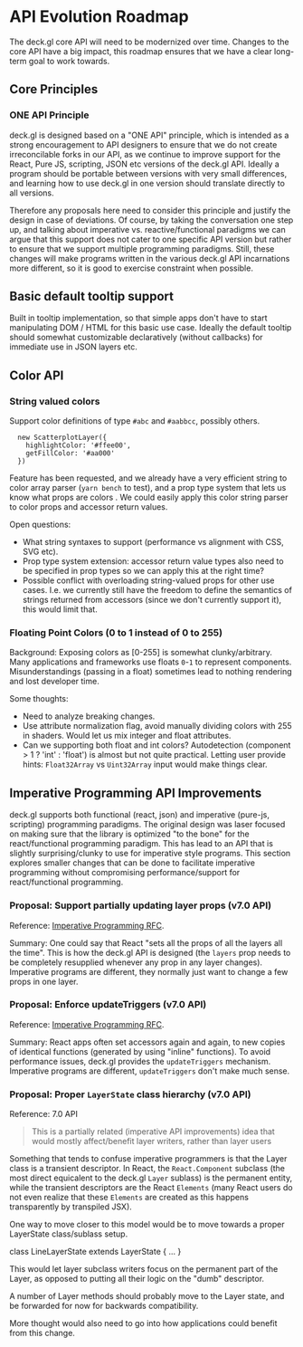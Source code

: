 # API Evolution Roadmap

The deck.gl core API will need to be modernized over time. Changes to the core API have a big impact, this roadmap ensures that we have a clear long-term goal to work towards.


## Core Principles

### ONE API Principle

deck.gl is designed based on a "ONE API" principle, which is intended as a strong encouragement to API designers to ensure that we do not create irreconcilable forks in our API, as we continue to improve support for the React, Pure JS, scripting, JSON etc versions of the deck.gl API. Ideally a program should be portable between versions with very small differences, and learning how to use deck.gl in one version should translate directly to all versions.

Therefore any proposals here need to consider this principle and justify the design in case of deviations. Of course, by taking the conversation one step up, and talking about imperative vs. reactive/functional paradigms we can argue that this support does not cater to one specific API version but rather to ensure that we support multiple programming paradigms. Still, these changes will make programs written in the various deck.gl API incarnations more different, so it is good to exercise constraint when possible.


## Basic default tooltip support

Built in tooltip implementation, so that simple apps don't have to start manipulating DOM / HTML for this basic use case.
Ideally the default tooltip should somewhat customizable declaratively (without callbacks) for immediate use in JSON layers etc.


## Color API

### String valued colors

Support color definitions of type `#abc` and `#aabbcc`, possibly others.

```
  new ScatterplotLayer({
  	highlightColor: '#ffee00',
  	getFillColor: '#aa000'
  })
```

Feature has been requested, and we already have a very efficient string to color array parser (`yarn bench` to test), and a prop type system that lets us know what props are colors . We could easily apply this color string parser to color props and accessor return values.

Open questions:
- What string syntaxes to support (performance vs alignment with CSS, SVG etc).
- Prop type system extension: accessor return value types also need to be specified in prop types so we can apply this at the right time?
- Possible conflict with overloading string-valued props for other use cases. I.e. we currently still have the freedom to define the semantics of strings returned from accessors (since we don't currently support it), this would limit that.


### Floating Point Colors (0 to 1 instead of 0 to 255)

Background: Exposing colors as [0-255] is somewhat clunky/arbitrary. Many applications and frameworks use floats `0`-`1` to represent components. Misunderstandings (passing in a float) sometimes lead to nothing rendering and lost developer time.

Some thoughts:
- Need to analyze breaking changes.
- Use attribute normalization flag, avoid manually dividing colors with 255 in shaders. Would let us mix integer and float attributes.
- Can we supporting both float and int colors? Autodetection (component > 1 ? 'int' : 'float') is almost but not quite practical. Letting user provide hints: `Float32Array` vs `Uint32Array` input would make things clear.


## Imperative Programming API Improvements

deck.gl supports both functional (react, json) and imperative (pure-js, scripting) programming paradigms. The original design was laser focused on making sure that the library is optimized "to the bone" for the react/functional programming paradigm. This has lead to an API that is slightly surprising/clunky to use for imperative style programs. This section explores smaller changes that can be done to facilitate imperative programming without compromising performance/support for react/functional programming.


### Proposal: Support partially updating layer props (v7.0 API)

Reference: [Imperative Programming RFC]().

Summary: One could say that React "sets all the props of all the layers all the time". This is how the deck.gl API is designed (the `layers` prop needs to be completely resupplied whenever any prop in any layer changes). Imperative programs are different, they normally just want to change a few props in one layer.


### Proposal: Enforce updateTriggers (v7.0 API)

Reference: [Imperative Programming RFC]().

Summary: React apps often set accessors again and again, to new copies of identical functions (generated by using "inline" functions). To avoid performance issues, deck.gl provides the `updateTriggers` mechanism. Imperative programs are different, `updateTriggers` don't make much sense.


### Proposal: Proper `LayerState` class hierarchy (v7.0 API)

Reference: 7.0 API

> This is a partially related (imperative API improvements) idea that would mostly affect/benefit layer writers, rather than layer users

Something that tends to confuse imperative programmers is that the Layer class is a transient descriptor. In React, the `React.Component` subclass (the most direct equicalent to the deck.gl `Layer` sublass) is the permanent entity, while the transient descriptors are the React `Elements` (many React users do not even realize that these `Elements` are created as this happens transparently by transpiled JSX).

One way to move closer to this model would be to move towards a proper LayerState class/sublass setup.

class LineLayerState extends LayerState {
  ...
}

This would let layer subclass writers focus on the permanent part of the Layer, as opposed to putting all their logic on the "dumb" descriptor.

A number of Layer methods should probably move to the Layer state, and be forwarded for now for backwards compatibility.

More thought would also need to go into how applications could benefit from this change.
